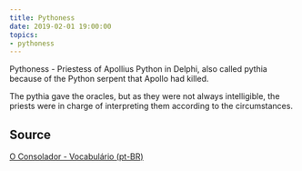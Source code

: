 ```yaml
---
title: Pythoness
date: 2019-02-01 19:00:00
topics:
- pythoness 
---
```


Pythoness - Priestess of Apollius Python in Delphi, also called pythia because 
of the Python serpent that Apollo had killed. 

The pythia gave the oracles, but as they were not always intelligible, the priests 
were in charge of interpreting them according to the circumstances. 


## Source
[O Consolador - Vocabulário (pt-BR)](http://www.oconsolador.com.br/linkfixo/vocabulario/principal.html)
